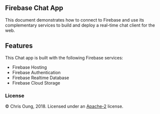 Firebase Chat App
---------------------------
This document demonstrates how to connect to Firebase and use its complementary services to build and deploy a real-time chat client for the web. 

Features
--------
This Chat app is built with the following Firebase services: 

- Firebase Hosting
- Firebase Authentication
- Firebase Realtime Database
- Firebase Cloud Storage

### License 

© Chris Oung, 2018. Licensed under an [Apache-2](https://github.com/chrisoung/firebase-web/blob/master/LICENSE) license.

